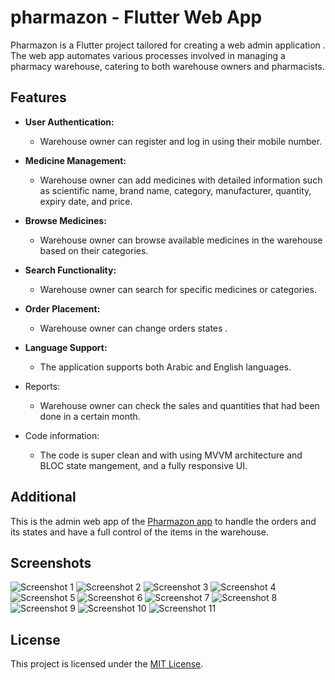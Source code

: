 # pharmazon - Flutter Web App

Pharmazon is a Flutter project tailored for creating a web admin application . The web app automates various processes involved in managing a pharmacy warehouse, catering to both warehouse owners and pharmacists.

## Features

- **User Authentication:**
  -  Warehouse owner can register and log in using their mobile number.

- **Medicine Management:**
  - Warehouse owner can add medicines with detailed information such as scientific name, brand name, category, manufacturer, quantity, expiry date, and price.

- **Browse Medicines:**
  -  Warehouse owner can browse available medicines in the warehouse based on their categories.

- **Search Functionality:**
  -  Warehouse owner can search for specific medicines or categories.

- **Order Placement:**
  -  Warehouse owner can change orders states .

- **Language Support:**
  - The application supports both Arabic and English languages.

- Reports:
  -  Warehouse owner can check the sales and quantities that had been done in a certain month.  

- Code information:
  - The code is super clean and with using MVVM architecture and BLOC state mangement, and a fully responsive UI.  

## Additional

This is the admin web app of the [Pharmazon app](https://github.com/MajdAlmaleh/pharmazon) to handle the orders and its states and have a full control of the items in the warehouse.

## Screenshots

![Screenshot 1](screenshots/1.png)
![Screenshot 2](screenshots/2.png)
![Screenshot 3](screenshots/3.png)
![Screenshot 4](screenshots/4.png)
![Screenshot 5](screenshots/5.png)
![Screenshot 6](screenshots/6.png)
![Screenshot 7](screenshots/7.png)
![Screenshot 8](screenshots/8.png)
![Screenshot 9](screenshots/9.png)
![Screenshot 10](screenshots/10.png)
![Screenshot 11](screenshots/11.png)


## License

This project is licensed under the [MIT License](LICENSE).
